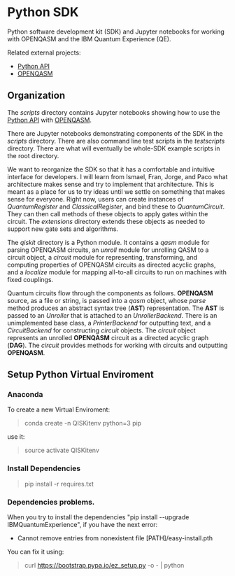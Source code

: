# Python SDK

Python software development kit (SDK) and Jupyter notebooks for working with
OPENQASM and the IBM Quantum Experience (QE).

Related external projects:

- [Python API](https://github.com/IBM/qiskit-api-py)
- [OPENQASM](https://github.com/IBM/qiskit-openqasm)

## Organization

The *scripts* directory contains Jupyter notebooks showing how to use the
[Python API](https://github.com/IBM/qiskit-api-py) with
[OPENQASM](https://github.com/IBM/qiskit-openqasm).

There are Jupyter notebooks demonstrating components of
the SDK in the *scripts* directory. There are also command line test scripts
in the *testscripts* directory. There are what will eventually be whole-SDK
example scripts in the root directory.

We want to reorganize the SDK so that it has a
comfortable and intuitive interface for developers. I will learn from
Ismael, Fran, Jorge, and Paco what architecture makes sense and try to
implement that architecture. This is meant as a place for us to try ideas
until we settle on something that makes sense for everyone. Right now, users
can create instances of *QuantumRegister* and *ClassicalRegister*, and bind
these to *QuantumCircuit*. They can then call methods of these objects to
apply gates within the circuit. The *extensions* directory extends these
objects as needed to support new gate sets and algorithms.

The *qiskit* directory is a Python
module. It contains a *qasm* module for parsing OPENQASM circuits,
an *unroll* module for unrolling QASM to a circuit object, a *circuit* module
for representing, transforming, and computing properties of OPENQASM circuits
as directed acyclic graphs, and a *localize* module for mapping all-to-all
circuits to run on machines with fixed couplings.

Quantum circuits flow through the components as follows. **OPENQASM** source,
as a file or string, is passed into a *qasm* object, whose *parse* method
produces an abstract syntax tree (**AST**) representation. The **AST** is
passed to an *Unroller* that is attached to an *UnrollerBackend*. There is
an unimplemented base class, a *PrinterBackend* for outputting text, and
a *CircuitBackend* for constructing *circuit* objects. The *circuit* object
represents an unrolled **OPENQASM** circuit as a directed acyclic graph
(**DAG**). The *circuit* provides methods for working with circuits and
outputting **OPENQASM**.

## Setup Python Virtual Enviroment

### Anaconda
To create a new Virtual Enviroment:
> conda create -n QISKitenv python=3 pip

use it:

> source activate QISKitenv

### Install Dependencies

> pip install -r requires.txt

### Dependencies problems.

When you try to install the dependencies "pip install --upgrade IBMQuantumExperience", if you have the next error:

* Cannot remove entries from nonexistent file [PATH]/easy-install.pth

You can fix it using:

> curl https://bootstrap.pypa.io/ez_setup.py -o - | python
